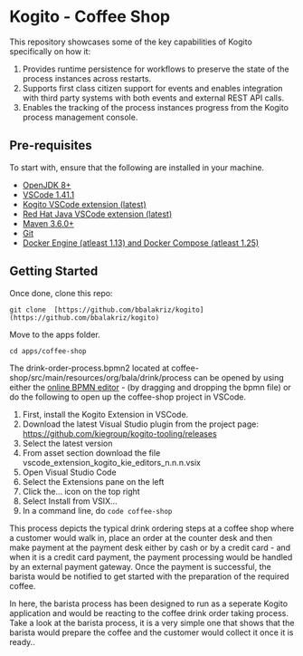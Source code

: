 # Kogito - Coffee Shop 

This repository showcases some of the key capabilities of Kogito specifically on how it:

1. Provides runtime persistence for workflows to preserve the state of the process instances across restarts. 
2. Supports first class citizen support for events and enables integration with third party systems with both events and external REST API calls. 
3. Enables the tracking of the process instances progress from the Kogito process management console. 

## Pre-requisites

To start with, ensure that the following are installed in your machine.

-   [OpenJDK 8+](https://computingforgeeks.com/how-to-install-java-11-openjdk-11-on-rhel-8)
-   [VSCode 1.41.1](https://code.visualstudio.com/docs/setup/linux)
-   [Kogito VSCode extension (latest)](https://github.com/kiegroup/kogito-tooling/releases)
-   [Red Hat Java VSCode extension (latest)](https://marketplace.visualstudio.com/items?itemName=redhat.java)
-   [Maven 3.6.0+](https://maven.apache.org/install.html)
-   [Git](https://git-scm.com/book/en/v2/Getting-Started-Installing-Git)
-   [Docker Engine (atleast 1.13) and Docker Compose (atleast 1.25)](https://download.docker.com/)

## Getting Started

Once done, clone this repo:

`git clone  [https://github.com/bbalakriz/kogito](https://github.com/bbalakriz/kogito)`

Move to the apps folder.

`cd apps/coffee-shop`

The drink-order-process.bpmn2 located at coffee-shop/src/main/resources/org/bala/drink/process can be opened by using either the [online BPMN editor](https://kiegroup.github.io/kogito-online/#/) - (by dragging and dropping the bpmn file) or do the following to open up the coffee-shop project in VSCode. 

1. First, install the Kogito Extension in VSCode.
2. Download the latest Visual Studio plugin from the project page: https://github.com/kiegroup/kogito-tooling/releases
3. Select the latest version
4. From asset section download the file vscode_extension_kogito_kie_editors_n.n.n.vsix
5. Open Visual Studio Code
6. Select the Extensions pane on the left
7. Click the... icon on the top right
8. Select Install from VSIX...
9. In a command line, do `code coffee-shop`

This process depicts the typical drink ordering steps at a coffee shop where a customer would walk in, place an order at the counter desk and then make payment at the payment desk either by cash or by a credit card - and when it is a credit card payment, the payment processing would be handled by an external payment gateway. Once the payment is successful, the barista would be notified to get started with the preparation of the required coffee. 

In here, the barista process has been designed to run as a seperate Kogito application and would be reacting to the coffee drink order taking process. Take a look at the barista process, it is a very simple one that shows that the barista would prepare the coffee and the customer would collect it once it is ready..
